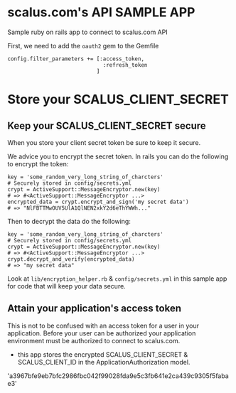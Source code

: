 # scalus.com's API SAMPLE APP

Sample ruby on rails app to connect to scalus.com API

First, we need to add the `oauth2` gem to the Gemfile

```
config.filter_parameters += [:access_token,
                              :refresh_token
                            ]
```


# Store your SCALUS_CLIENT_SECRET

## Keep your SCALUS_CLIENT_SECRET secure

When you store your client secret token be sure to keep it secure.

We advice you to encrypt the secret token.  In rails you can do the following to encrypt the token:

    key = 'some_random_very_long_string_of_charcters'                      # Securely stored in config/secrets.yml
    crypt = ActiveSupport::MessageEncryptor.new(key)                       # => #<ActiveSupport::MessageEncryptor ...>
    encrypted_data = crypt.encrypt_and_sign('my secret data')              # => "NlFBTTMwOUV5UlA1QlNEN2xkY2d6eThYWWh..."

Then to decrypt the data do the following:

    key = 'some_random_very_long_string_of_charcters'                      # Securely stored in config/secrets.yml
    crypt = ActiveSupport::MessageEncryptor.new(key)                       # => #<ActiveSupport::MessageEncryptor ...>
    crypt.decrypt_and_verify(encrypted_data)                               # => "my secret data"

Look at `lib/encryption_helper.rb` & `config/secrets.yml` in this sample app for code that will keep your data secure.

## Attain your application's access token

This is not to be confused with an access token for a user in your application.  Before your user can be authorized your application environment must be authorized to connect to scalus.com.

- this app stores the encrypted SCALUS_CLIENT_SECRET & SCALUS_CLIENT_ID in the ApplicationAuthorization model.

'a3967bfe9eb7bfc2986fbc042f99028fda9e5c3fb641e2ca439c9305f5fabae3'

